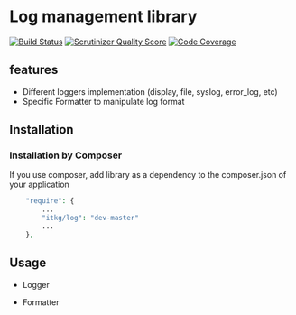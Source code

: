 Log management library
======================

[![Build Status](https://travis-ci.org/itkg/log.png)](https://travis-ci.org/itkg/log)
[![Scrutinizer Quality Score](https://scrutinizer-ci.com/g/itkg/log/badges/quality-score.png?s=29b1222f856f4dc67b4eb93b6df69b9ffa76057c)](https://scrutinizer-ci.com/g/itkg/log/)
[![Code Coverage](https://scrutinizer-ci.com/g/itkg/log/badges/coverage.png?s=38b79332472f4f8c043bf5a1a74485e072e534e2)](https://scrutinizer-ci.com/g/itkg/log/)

## features
* Different loggers implementation (display, file, syslog, error_log, etc)
* Specific Formatter to manipulate log format

## Installation

### Installation by Composer

If you use composer, add library as a dependency to the composer.json of your application

```php
    "require": {
        ...
        "itkg/log": "dev-master"
        ...
    },

```
## Usage

* Logger

* Formatter
